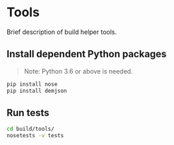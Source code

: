 # Tools

Brief description of build helper tools.

## Install dependent Python packages

> Note: Python 3.6 or above is needed.

```bash
pip install nose
pip install demjson
```

## Run tests

```bash
cd build/tools/
nosetests -v tests
```